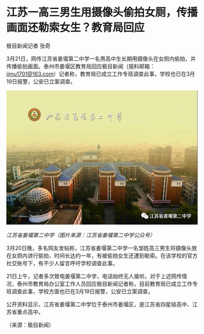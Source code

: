 # 江苏一高三男生用摄像头偷拍女厕，传播画面还勒索女生？教育局回应

极目新闻记者 张奇

3月21日，网传江苏省姜堰第二中学一名男高中生长期用摄像头在女厕内偷拍，并传播偷拍画面。泰州市姜堰区教育局回应极目新闻（报料邮箱：jimu1701@163.com）记者称，教育局已成立工作专班调查此事，学校也已在3月19日报警，公安已立案调查。

![189401de38806fc00d460fad595c20b2.jpg](https://raw.githubusercontent.com/qqhsx/qqnews_image/main/2024/03/21/江苏一高三男生用摄像头偷拍女厕，传播画面还勒索女生？教育局回应/189401de38806fc00d460fad595c20b2.jpg)

_江苏省姜堰第二中学（图片来源：江苏省姜堰第二中学公众号）_

3月20日晚，多名网友发帖称，江苏省姜堰第二中学一名邹姓高三男生将摄像头放在女厕内进行偷拍，时间长达约一年，有被偷拍女生还遭到勒索。在该学校的官方社交账号下，有不少人留言呼吁学校调查此事。

21日上午，记者多次致电姜堰第二中学，电话始终无人接听。对于上述网传情况，泰州市教育局办公室工作人员回应极目新闻记者称，目前教育局已成立工作专班调查此事，学校方面也已在3月19日报警，公安已立案调查。

公开资料显示，江苏省姜堰第二中学位于泰州市姜堰区，是江苏省四星级高中、江苏省重点高中。

（来源：极目新闻）

